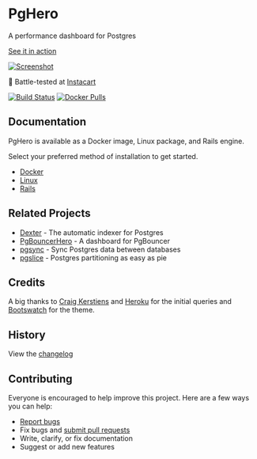 # PgHero

A performance dashboard for Postgres

[See it in action](https://pghero.dokkuapp.com/)

[![Screenshot](https://pghero.dokkuapp.com/assets/pghero-ebb9c8e11434fd0e4ead81db88fe255b29cbbc845ec315b79e6c5e25015bc921.png)](https://pghero.dokkuapp.com/)

:tangerine: Battle-tested at [Instacart](https://www.instacart.com/opensource)

[![Build Status](https://github.com/ankane/pghero/workflows/build/badge.svg?branch=master)](https://github.com/ankane/pghero/actions) [![Docker Pulls](https://img.shields.io/docker/pulls/ankane/pghero)](https://hub.docker.com/r/ankane/pghero)

## Documentation

PgHero is available as a Docker image, Linux package, and Rails engine.

Select your preferred method of installation to get started.

- [Docker](guides/Docker.md)
- [Linux](guides/Linux.md)
- [Rails](guides/Rails.md)

## Related Projects

- [Dexter](https://github.com/ankane/dexter) - The automatic indexer for Postgres
- [PgBouncerHero](https://github.com/kwent/pgbouncerhero) - A dashboard for PgBouncer
- [pgsync](https://github.com/ankane/pgsync) - Sync Postgres data between databases
- [pgslice](https://github.com/ankane/pgslice) - Postgres partitioning as easy as pie

## Credits

A big thanks to [Craig Kerstiens](http://www.craigkerstiens.com/2013/01/10/more-on-postgres-performance/) and [Heroku](https://blog.heroku.com/archives/2013/5/10/more_insight_into_your_database_with_pgextras) for the initial queries and [Bootswatch](https://github.com/thomaspark/bootswatch) for the theme.

## History

View the [changelog](https://github.com/ankane/pghero/blob/master/CHANGELOG.md)

## Contributing

Everyone is encouraged to help improve this project. Here are a few ways you can help:

- [Report bugs](https://github.com/ankane/pghero/issues)
- Fix bugs and [submit pull requests](https://github.com/ankane/pghero/pulls)
- Write, clarify, or fix documentation
- Suggest or add new features
